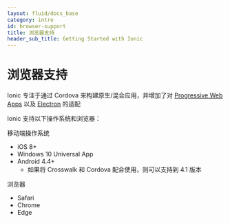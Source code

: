 ```yaml
---
layout: fluid/docs_base
category: intro
id: browser-support
title: 浏览器支持
header_sub_title: Getting Started with Ionic
---
```


# 浏览器支持

Ionic 专注于通过 Cordova
来构建原生/混合应用，并增加了对
[Progressive Web Apps](/docs/resources/progressive-web-apps/) 以及 
[Electron](http://electron.atom.io) 的适配

Ionic 支持以下操作系统和浏览器：

移动端操作系统

* iOS 8+
* Windows 10 Universal App
* Android 4.4+
  * 如果将 Crosswalk 和 Cordova 配合使用，则可以支持到 4.1 版本

浏览器

* Safari
* Chrome
* Edge
